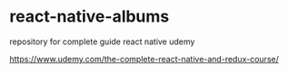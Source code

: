 # react-native-albums
repository for complete guide react native udemy

https://www.udemy.com/the-complete-react-native-and-redux-course/
